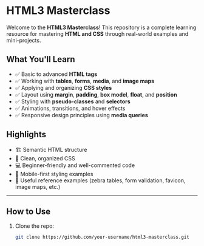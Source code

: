 # HTML3 Masterclass

Welcome to the **HTML3 Masterclass**!
This repository is a complete learning resource for mastering **HTML and CSS** through real-world examples and mini-projects.

## What You'll Learn

- ✅ Basic to advanced **HTML tags**
- ✅ Working with **tables**, **forms**, **media**, and **image maps**
- ✅ Applying and organizing **CSS styles**
- ✅ Layout using **margin**, **padding**, **box model**, **float**, and **position**
- ✅ Styling with **pseudo-classes** and **selectors**
- ✅ Animations, transitions, and hover effects
- ✅ Responsive design principles using **media queries**


##  Highlights

- 🏗️ Semantic HTML structure
- 🎨 Clean, organized CSS
- 💻 Beginner-friendly and well-commented code
- 📱 Mobile-first styling examples
- 🧪 Useful reference examples (zebra tables, form validation, favicon, image maps, etc.)

---

##  How to Use

1. Clone the repo:
   ```bash
   git clone https://github.com/your-username/html3-masterclass.git


